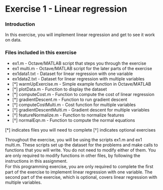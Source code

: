 # Exercise 1 - Linear regression    

### Introduction  

In this exercise, you will implement linear regression and get to see it work on data.  

### Files included in this exercise

* ex1.m - Octave/MATLAB script that steps you through the exercise 
* ex1 multi.m - Octave/MATLAB script for the later parts of the exercise 
* ex1data1.txt - Dataset for linear regression with one variable 
* ex1data2.txt - Dataset for linear regression with multiple variables 
* [*] warmUpExercise.m - Simple example function in Octave/MATLAB 
* [*] plotData.m - Function to display the dataset 
* [*] computeCost.m - Function to compute the cost of linear regression 
* [*] gradientDescent.m - Function to run gradient descent 
* [†] computeCostMulti.m - Cost function for multiple variables 
* [†] gradientDescentMulti.m - Gradient descent for multiple variables 
* [†] featureNormalize.m - Function to normalize features 
* [†] normalEqn.m - Function to compute the normal equations

[*] indicates ﬁles you will need to complete [†] indicates optional exercises

Throughout the exercise, you will be using the scripts ex1.m and ex1 multi.m. These scripts set up the dataset for the problems and make calls to functions that you will write. You do not need to modify either of them. You are only required to modify functions in other ﬁles, by following the instructions in this assignment.   
For this programming exercise, you are only required to complete the ﬁrst part of the exercise to implement linear regression with one variable. The second part of the exercise, which is optional, covers linear regression with multiple variables.
